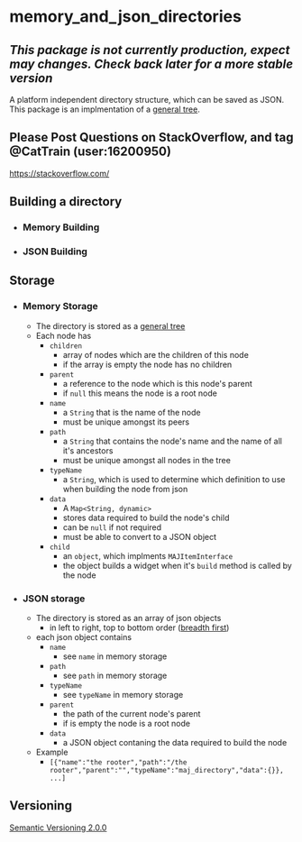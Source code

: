 # memory_and_json_directories

## ***This package is not currently production, expect may changes. Check back later for a more stable version***

A platform independent directory structure, which can be saved as JSON. This package is an implmentation of a [general tree](https://opendsa-server.cs.vt.edu/OpenDSA/Books/CS3/html/GenTreeIntro.html).

## Please Post Questions on StackOverflow, and tag @CatTrain (user:16200950)

<https://stackoverflow.com/>

## Building a directory

- ### Memory Building

- ### JSON Building

## Storage

- ### Memory Storage

  - The directory is stored as a [general tree](https://opendsa-server.cs.vt.edu/OpenDSA/Books/CS3/html/GenTreeIntro.html)
  - Each node has
    - ```children```
      - array of nodes which are the children of this node
      - if the array is empty the node has no children
    - ```parent```
      - a reference to the node which is this node's parent
      - if ```null``` this means the node is a root node
    - ```name```
      - a ```String``` that is the name of the node
      - must be unique amongst its peers
    - ```path```
      - a ```String``` that contains the node's name and the name of all it's ancestors
      - must be unique amongst all nodes in the tree
    - ```typeName```
      - a ```String```, which is used to determine which definition to use when building the node from json
    - ```data```
      - A ```Map<String, dynamic>```
      - stores data required to build the node's child
      - can be ```null``` if not required
      - must be able to convert to a JSON object
    - ```child```
      - an ```object```, which implments ```MAJItemInterface```
      - the object builds a widget when it's ```build``` method is called by the node

- ### JSON storage

  - The directory is stored as an array of json objects
    - in left to right, top to bottom order ([breadth first](https://en.wikipedia.org/wiki/Breadth-first_search))
  - each json object contains
    - ```name```
      - see ```name``` in memory storage
    - ```path```
      - see ```path``` in memory storage
    - ```typeName```
      - see ```typeName``` in memory storage
    - ```parent```
      - the path of the current node's parent
      - if is empty the node is a root node
    - ```data```
      - a JSON object contaning the data required to build the node
  - Example
    - ```[{"name":"the rooter","path":"/the rooter","parent":"","typeName":"maj_directory","data":{}}, ...]```

## Versioning

[Semantic Versioning 2.0.0](https://semver.org/)
